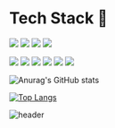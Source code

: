 # Tech Stack 👀

<img src="https://img.shields.io/badge/Android-3DDC84?style=round-square&logo=Android&logoColor=white"/> <img src="https://img.shields.io/badge/Flutter-00C6ED?style=round-square&logo=Flutter&logoColor=white"/> <img src="https://img.shields.io/badge/Django-005000?style=round-square&logo=Django&logoColor=white"/> <img src="https://img.shields.io/badge/React-005000?style=round-square&logo=React&logoColor=cyan"/>

<img src="https://img.shields.io/badge/Java-F6F6F6?style=round-square&logo=JAVA&logoColor=red"/> <img src="https://img.shields.io/badge/Kotlin-F6F6F6?style=round-square&logo=Kotlin"/> <img src="https://img.shields.io/badge/Dart-F6F6F6?style=round-square&logo=Dart&logoColor=skyblue"/> <img src="https://img.shields.io/badge/Python-F6F6F6?style=round-square&logo=Python&logoColor=blue"/> <img src="https://img.shields.io/badge/C++-F6F6F6?style=round-square&logo=C&logoColor=blue"/>
[![](http://flutter-badge.zaynjarvis.com/version/flutter_signin_button)](https://pub.dartlang.org/packages/flutter_signin_button)

![Anurag's GitHub stats](https://github-readme-stats.vercel.app/api?username=ksb0511&show_icons=true&theme=blue)    

[![Top Langs](https://github-readme-stats.vercel.app/api/top-langs/?username=ksb0511&langs_count=5)](https://github.com/anuraghazra/github-readme-stats)

![header](https://capsule-render.vercel.app/api?type=shark&color=auto&height=300&section=footer&fontSize=90)
